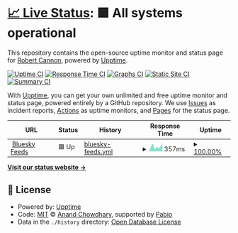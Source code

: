 # [📈 Live Status](https://robpc.github.io/bluesky-feeds-status): <!--live status--> **🟩 All systems operational**

This repository contains the open-source uptime monitor and status page for [Robert Cannon](https://robpc.github.io/bluesky-feeds-status), powered by [Upptime](https://github.com/upptime/upptime).

[![Uptime CI](https://github.com/robpc/bluesky-feeds-status/workflows/Uptime%20CI/badge.svg)](https://github.com/robpc/bluesky-feeds-status/actions?query=workflow%3A%22Uptime+CI%22)
[![Response Time CI](https://github.com/robpc/bluesky-feeds-status/workflows/Response%20Time%20CI/badge.svg)](https://github.com/robpc/bluesky-feeds-status/actions?query=workflow%3A%22Response+Time+CI%22)
[![Graphs CI](https://github.com/robpc/bluesky-feeds-status/workflows/Graphs%20CI/badge.svg)](https://github.com/robpc/bluesky-feeds-status/actions?query=workflow%3A%22Graphs+CI%22)
[![Static Site CI](https://github.com/robpc/bluesky-feeds-status/workflows/Static%20Site%20CI/badge.svg)](https://github.com/robpc/bluesky-feeds-status/actions?query=workflow%3A%22Static+Site+CI%22)
[![Summary CI](https://github.com/robpc/bluesky-feeds-status/workflows/Summary%20CI/badge.svg)](https://github.com/robpc/bluesky-feeds-status/actions?query=workflow%3A%22Summary+CI%22)

With [Upptime](https://upptime.js.org), you can get your own unlimited and free uptime monitor and status page, powered entirely by a GitHub repository. We use [Issues](https://github.com/robpc/bluesky-feeds-status/issues) as incident reports, [Actions](https://github.com/robpc/bluesky-feeds-status/actions) as uptime monitors, and [Pages](https://robpc.github.io/bluesky-feeds-status) for the status page.

<!--start: status pages-->
<!-- This summary is generated by Upptime (https://github.com/upptime/upptime) -->
<!-- Do not edit this manually, your changes will be overwritten -->
<!-- prettier-ignore -->
| URL | Status | History | Response Time | Uptime |
| --- | ------ | ------- | ------------- | ------ |
| <img alt="" src="https://icons.duckduckgo.com/ip3/feeds.skyblue.social.ico" height="13"> [Bluesky Feeds](https://feeds.skyblue.social/health) | 🟩 Up | [bluesky-feeds.yml](https://github.com/robpc/bluesky-feeds-status/commits/HEAD/history/bluesky-feeds.yml) | <details><summary><img alt="Response time graph" src="./graphs/bluesky-feeds/response-time-week.png" height="20"> 357ms</summary><br><a href="https://robpc.github.io/history/bluesky-feeds"><img alt="Response time 344" src="https://img.shields.io/endpoint?url=https%3A%2F%2Fraw.githubusercontent.com%2Frobpc%2Fbluesky-feeds-status%2FHEAD%2Fapi%2Fbluesky-feeds%2Fresponse-time.json"></a><br><a href="https://robpc.github.io/history/bluesky-feeds"><img alt="24-hour response time 429" src="https://img.shields.io/endpoint?url=https%3A%2F%2Fraw.githubusercontent.com%2Frobpc%2Fbluesky-feeds-status%2FHEAD%2Fapi%2Fbluesky-feeds%2Fresponse-time-day.json"></a><br><a href="https://robpc.github.io/history/bluesky-feeds"><img alt="7-day response time 357" src="https://img.shields.io/endpoint?url=https%3A%2F%2Fraw.githubusercontent.com%2Frobpc%2Fbluesky-feeds-status%2FHEAD%2Fapi%2Fbluesky-feeds%2Fresponse-time-week.json"></a><br><a href="https://robpc.github.io/history/bluesky-feeds"><img alt="30-day response time 259" src="https://img.shields.io/endpoint?url=https%3A%2F%2Fraw.githubusercontent.com%2Frobpc%2Fbluesky-feeds-status%2FHEAD%2Fapi%2Fbluesky-feeds%2Fresponse-time-month.json"></a><br><a href="https://robpc.github.io/history/bluesky-feeds"><img alt="1-year response time 344" src="https://img.shields.io/endpoint?url=https%3A%2F%2Fraw.githubusercontent.com%2Frobpc%2Fbluesky-feeds-status%2FHEAD%2Fapi%2Fbluesky-feeds%2Fresponse-time-year.json"></a></details> | <details><summary><a href="https://robpc.github.io/history/bluesky-feeds">100.00%</a></summary><a href="https://robpc.github.io/history/bluesky-feeds"><img alt="All-time uptime 99.41%" src="https://img.shields.io/endpoint?url=https%3A%2F%2Fraw.githubusercontent.com%2Frobpc%2Fbluesky-feeds-status%2FHEAD%2Fapi%2Fbluesky-feeds%2Fuptime.json"></a><br><a href="https://robpc.github.io/history/bluesky-feeds"><img alt="24-hour uptime 100.00%" src="https://img.shields.io/endpoint?url=https%3A%2F%2Fraw.githubusercontent.com%2Frobpc%2Fbluesky-feeds-status%2FHEAD%2Fapi%2Fbluesky-feeds%2Fuptime-day.json"></a><br><a href="https://robpc.github.io/history/bluesky-feeds"><img alt="7-day uptime 100.00%" src="https://img.shields.io/endpoint?url=https%3A%2F%2Fraw.githubusercontent.com%2Frobpc%2Fbluesky-feeds-status%2FHEAD%2Fapi%2Fbluesky-feeds%2Fuptime-week.json"></a><br><a href="https://robpc.github.io/history/bluesky-feeds"><img alt="30-day uptime 100.00%" src="https://img.shields.io/endpoint?url=https%3A%2F%2Fraw.githubusercontent.com%2Frobpc%2Fbluesky-feeds-status%2FHEAD%2Fapi%2Fbluesky-feeds%2Fuptime-month.json"></a><br><a href="https://robpc.github.io/history/bluesky-feeds"><img alt="1-year uptime 99.41%" src="https://img.shields.io/endpoint?url=https%3A%2F%2Fraw.githubusercontent.com%2Frobpc%2Fbluesky-feeds-status%2FHEAD%2Fapi%2Fbluesky-feeds%2Fuptime-year.json"></a></details>

<!--end: status pages-->

[**Visit our status website →**](https://robpc.github.io/bluesky-feeds-status)

## 📄 License

- Powered by: [Upptime](https://github.com/upptime/upptime)
- Code: [MIT](./LICENSE) © [Anand Chowdhary](https://anandchowdhary.com), supported by [Pabio](https://pabio.com)
- Data in the `./history` directory: [Open Database License](https://opendatacommons.org/licenses/odbl/1-0/)

